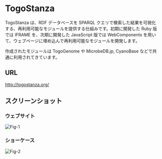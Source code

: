 # TogoStanza

TogoStanza は、RDF データベースを SPARQL クエリで検索した結果を可視化する、再利用可能なモジュールを提供する仕組みです。初期に開発した Ruby 版では IFRAME を、次期に開発した JavaScript 版では WebComponents を用いて、ウェブページに埋め込んで再利用可能なモジュールを開発します。

作成されたモジュールは TogoGenome や MicrobeDB.jp, CyanoBase などで共通に利用されてきています。

## URL

http://togostanza.org/

## スクリーンショット

### ウェブサイト

![Fig-1](https://raw.githubusercontent.com/dbcls/master/services/images/TogoStanza_fig-1.png)

### ショーケース

![Fig-2](https://raw.githubusercontent.com/dbcls/master/services/images/TogoStanza_fig-2.png)


